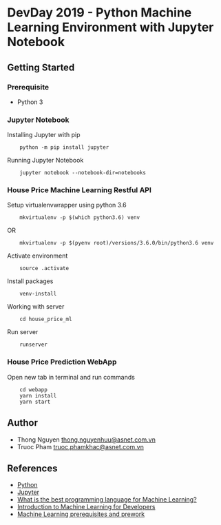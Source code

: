 # DevDay 2019 - Python Machine Learning Environment with Jupyter Notebook

## Getting Started

### Prerequisite

- Python 3

### Jupyter Notebook

Installing Jupyter with pip

```shell
    python -m pip install jupyter
```

Running Jupyter Notebook

```shell
    jupyter notebook --notebook-dir=notebooks
```

### House Price Machine Learning Restful API

Setup virtualenvwrapper using python 3.6

```shell
    mkvirtualenv -p $(which python3.6) venv
```

OR

```shell
    mkvirtualenv -p $(pyenv root)/versions/3.6.0/bin/python3.6 venv
```

Activate environment

```shell
    source .activate
```

Install packages

```shell
    venv-install
```

Working with server

```shell
    cd house_price_ml
```

Run server

```shell
    runserver
```

### House Price Prediction WebApp

Open new tab in terminal and run commands

```shell
    cd webapp
    yarn install
    yarn start
```

## Author

- Thong Nguyen <thong.nguyenhuu@asnet.com.vn>
- Truoc Pham <truoc.phamkhac@asnet.com.vn>

## References

- [Python](https://www.python.org/ )
- [Jupyter](https://jupyter.org/)
- [What is the best programming language for Machine Learning?](https://towardsdatascience.com/what-is-the-best-programming-language-for-machine-learning-a745c156d6b7 )
- [Introduction to Machine Learning for Developers](https://blog.algorithmia.com/introduction-machine-learning-developers/ )
- [Machine Learning prerequisites and prework](https://developers.google.com/machine-learning/crash-course/prereqs-and-prework)
